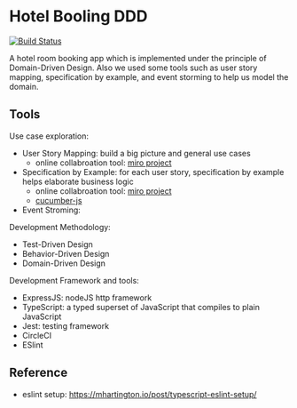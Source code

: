 # Hotel Booling DDD

[![Build Status](https://travis-ci.org/FongX777/hotel-booking-ddd.svg?branch=master)](https://travis-ci.org/FongX777/hotel-booking-ddd)

A hotel room booking app which is implemented under the principle of Domain-Driven Design.
Also we used some tools such as user story mapping, specification by example, and event storming to help us model the domain.

## Tools

Use case exploration:

- User Story Mapping: build a big picture and general use cases
  - online collabroation tool: [miro project](https://miro.com/welcomeonboard/6nhDe0xGUiPcO5XvJEC3J1mKv7pQmThxBQ36dgRw1LvuWkwSQdzycJisGCJ2zfSe)
- Specification by Example: for each user story, specification by example helps elaborate business logic
  - online collabroation tool: [miro project](https://miro.com/welcomeonboard/6nhDe0xGUiPcO5XvJEC3J1mKv7pQmThxBQ36dgRw1LvuWkwSQdzycJisGCJ2zfSe)
  - [cucumber-js](https://github.com/cucumber/cucumber-js)
- Event Stroming:

Development Methodology:

- Test-Driven Design
- Behavior-Driven Design
- Domain-Driven Design

Development Framework and tools:

- ExpressJS: nodeJS http framework
- TypeScript: a typed superset of JavaScript that compiles to plain JavaScript
- Jest: testing framework
- CircleCI
- ESlint

## Reference

- eslint setup: https://mhartington.io/post/typescript-eslint-setup/
